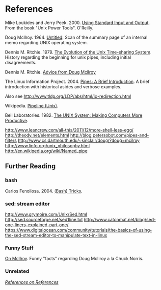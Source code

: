 # References

Mike Loukides and Jerry Peek. 2000. [Using Standard Input and Output](http://www.linuxdevcenter.com/pub/a/linux/lpt/13_01.html). From the book "Unix Power Tools". O'Reilly.

Doug McIlroy. 1964. [Untitled](http://doc.cat-v.org/unix/pipes/). Scan of the summary page of an internal memo regarding UNIX operating system.

Dennis M. Ritchie. 1979. [The Evolution of the Unix Time-sharing System](http://web.archive.org/web/20140908034458/http://cm.bell-labs.com/cm/cs/who/dmr/hist.html#pipes). History regarding the beginning for unix pipes, including initial disagreements.

Dennis M. Ritchie. [Advice from Doug Mcilroy](http://web.archive.org/web/20140817144010/http://cm.bell-labs.com/cm/cs/who/dmr/mdmpipe.html)

The Linux Information Project. 2004. [Pipes: A Brief Introduction](http://www.linfo.org/pipe.html). A brief introduction with historical asides and verbose examples.

Also see http://www.tldp.org/LDP/abs/html/io-redirection.html

Wikipedia. [Pipeline (Unix)](http://en.wikipedia.org/wiki/Pipeline_(Unix)).

Bell Laboratories. 1982. [The UNIX System: Making Computers More Productive](https://www.youtube.com/watch?v=tc4ROCJYbm0).

http://www.leancrew.com/all-this/2011/12/more-shell-less-egg/
http://theody.net/elements.html
http://blog.petersobot.com/pipes-and-filters
http://www.cs.dartmouth.edu/~sinclair/doug/?doug=mcilroy
http://www.linfo.org/unix_philosophy.html
http://en.wikipedia.org/wiki/Named_pipe


## Further Reading

### bash

Carlos Fenollosa. 2004. [(Bash) Tricks](http://cfenollosa.com/misc/tricks.txt).

### sed: stream editor

http://www.grymoire.com/Unix/Sed.html
http://sed.sourceforge.net/sed1line.txt
http://www.catonmat.net/blog/sed-one-liners-explained-part-one/
https://www.digitalocean.com/community/tutorials/the-basics-of-using-the-sed-stream-editor-to-manipulate-text-in-linux

### Funny Stuff

[On McIlroy](http://www.cs.dartmouth.edu/~sinclair/doug/?doug=mcilroy). Funny "facts" regarding Doug McIlroy a la Chuck Norris.

### Unrelated

_[References on References](http://www.acm.org/publications/latex_style/)_